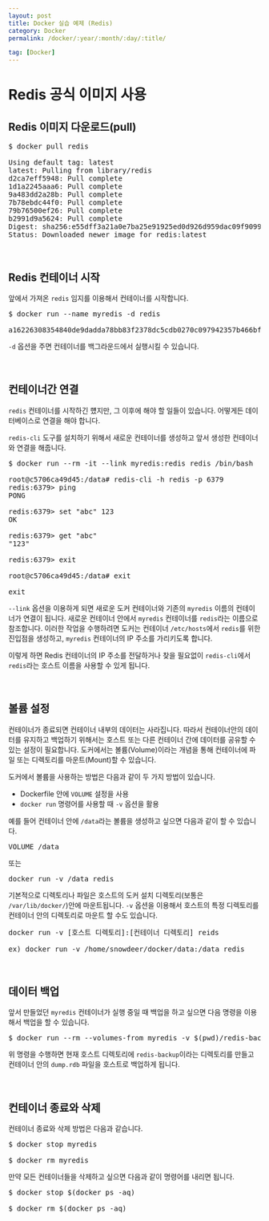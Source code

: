 ```yaml
---
layout: post
title: Docker 실습 예제 (Redis)
category: Docker
permalink: /docker/:year/:month/:day/:title/

tag: [Docker]
---
```

# Redis 공식 이미지 사용

## Redis 이미지 다운로드(pull)

<pre class="prettyprint">
$ docker pull redis

Using default tag: latest
latest: Pulling from library/redis
d2ca7eff5948: Pull complete
1d1a2245aaa6: Pull complete
9a483dd2a28b: Pull complete
7b78ebdc44f0: Pull complete
79b76500ef26: Pull complete
b2991d9a5624: Pull complete
Digest: sha256:e55dff3a21a0e7ba25e91925ed0d926d959dac09f9099fd1bcc919263305f1e4
Status: Downloaded newer image for redis:latest
</pre>

<br>

## Redis 컨테이너 시작

앞에서 가져온 `redis` 임지를 이용해서 컨테이너를 시작합니다.

<pre class="prettyprint">
$ docker run --name myredis -d redis

a16226308354840de9dadda78bb83f2378dc5cdb0270c097942357b466bf023f
</pre>

`-d` 옵션을 주면 컨테이너를 백그라운드에서 실행시킬 수 있습니다.

<br>

## 컨테이너간 연결

`redis` 컨테이너를 시작하긴 헀지만, 그 이후에 해야 할 일들이 있습니다. 어떻게든 데이터베이스로 연결을 해야 합니다.

`redis-cli` 도구를 설치하기 위해서 새로운 컨테이너를 생성하고 앞서 생성한 컨테이너와 연결을 해줍니다.

<pre class="prettyprint">
$ docker run --rm -it --link myredis:redis redis /bin/bash

root@c5706ca49d45:/data# redis-cli -h redis -p 6379
redis:6379> ping
PONG

redis:6379> set "abc" 123
OK

redis:6379> get "abc"
"123"

redis:6379> exit

root@c5706ca49d45:/data# exit

exit
</pre>

`--link` 옵션을 이용하게 되면 새로운 도커 컨테이너와 기존의 `myredis` 이름의 컨테이너가 연결이 됩니다. 새로운 컨테이너 안에서 `myredis` 컨테이너를 `redis`라는 이름으로 참조합니다. 이러한 작업을 수행하려면 도커는 컨테이너 `/etc/hosts`에서 `redis`를 위한 진입점을 생성하고, `myredis` 컨테이너의 IP 주소를 가리키도록 합니다. 

이렇게 하면 Redis 컨테이너의 IP 주소를 전달하거나 찾을 필요없이 `redis-cli`에서 `redis`라는 호스트 이름을 사용할 수 있게 됩니다.

<br>

## 볼륨 설정

컨테이너가 종료되면 컨테이너 내부의 데이터는 사라집니다. 따라서 컨테이너안의 데이터를 유지하고 백업하기 위해서는 호스트 또는 다른 컨테이너 간에 데이터를 공유할 수 있는 설정이 필요합니다. 도커에서는 볼륨(Volume)이라는 개념을 통해 컨테이너에 파일 또는 디렉토리를 마운트(Mount)할 수 있습니다.

도커에서 볼륨을 사용하는 방법은 다음과 같이 두 가지 방법이 있습니다.

* Dockerfile 안에 `VOLUME` 설정을 사용
* `docker run` 명령어를 사용할 때 `-v` 옵션을 활용

예를 들어 컨테이너 안에 `/data`라는 볼륨을 생성하고 싶으면 다음과 같이 할 수 있습니다.

<pre class="prettyprint">
VOLUME /data
</pre>

또는

<pre class="prettyprint">
docker run -v /data redis
</pre>

기본적으로 디렉토리나 파일은 호스트의 도커 설치 디렉토리(보통은 `/var/lib/docker/`)안에 마운트됩니다. `-v` 옵션을 이용해서 호스트의 특정 디렉토리를 컨테이너 안의 디렉토리로 마운트 할 수도 있습니다.

<pre class="prettyprint">
docker run -v [호스트 디렉토리]:[컨테이너 디렉토리] reids

ex) docker run -v /home/snowdeer/docker/data:/data redis
</pre>

<br>

## 데이터 백업

앞서 만들었던 `myredis` 컨테이너가 실행 중일 때 백업을 하고 싶으면 다음 명령을 이용해서 백업을 할 수 있습니다.

<pre class="prettyprint">
$ docker run --rm --volumes-from myredis -v $(pwd)/redis-backup:/backup debian cp /data/dump.rdb /backup/
</pre>

위 명령을 수행하면 현재 호스트 디렉토리에 `redis-backup`이라는 디렉토리를 만들고 컨테이너 안의 `dump.rdb` 파일을 호스트로 백업하게 됩니다.

<br>

## 컨테이너 종료와 삭제

컨테이너 종료와 삭제 방법은 다음과 같습니다.

<pre class="prettyprint">
$ docker stop myredis

$ docker rm myredis
</pre>

만약 모든 컨테이너들을 삭제하고 싶으면 다음과 같이 명령어를 내리면 됩니다.

<pre class="prettyprint">
$ docker stop $(docker ps -aq)

$ docker rm $(docker ps -aq)
</pre>